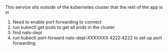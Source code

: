 This service sits outside of the kubernetes cluster that the rest of the app is in

1. Need to enable port forwarding to connect
2. run kubectl get pods to get all pods in the cluster
3. find nats-depl
4. run kubectl port-forward nats-depl-XXXXXXX 4222:4222 to set up port forwarding